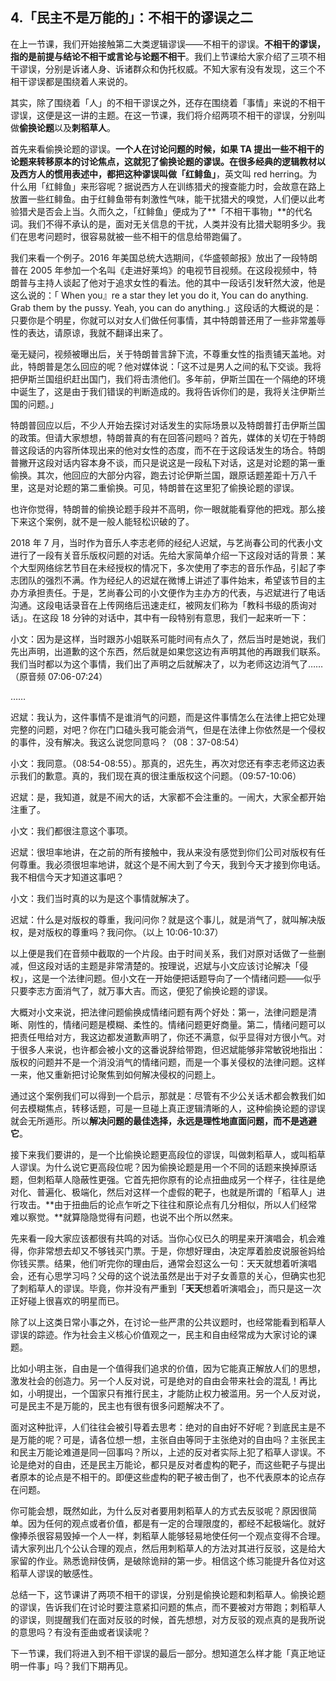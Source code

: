 ## 4.「民主不是万能的」：不相干的谬误之二
在上一节课，我们开始接触第二大类逻辑谬误——不相干的谬误。**不相干的谬误，指的是前提与结论不相干或言论与论题不相干**。我们上节课给大家介绍了三项不相干谬误，分别是诉诸人身、诉诸群众和伪托权威。不知大家有没有发现，这三个不相干谬误都是围绕着人来说的。


其实，除了围绕着「人」的不相干谬误之外，还存在围绕着「事情」来说的不相干谬误，这便是这一讲的主题。在这一节课，我们将介绍两项不相干的谬误，分别叫做**偷换论题**以及**刺稻草人**。


首先来看偷换论题的谬误。**一个人在讨论问题的时候，如果 TA 提出一些不相干的论题来转移原本的讨论焦点，这就犯了偷换论题的谬误。**在很多经典的逻辑教材以及西方人的惯用表述中，都把这种谬误叫做**「红鲱鱼」**，英文叫 red herring。为什么用「红鲱鱼」来形容呢？据说西方人在训练猎犬的搜查能力时，会故意在路上放置一些红鲱鱼。由于红鲱鱼带有刺激性气味，能干扰猎犬的嗅觉，人们便以此考验猎犬是否会上当。久而久之，「红鲱鱼」便成为了**「不相干事物」**的代名词。我们不得不承认的是，面对无关信息的干扰，人类并没有比猎犬聪明多少。我们在思考问题时，很容易就被一些不相干的信息给带跑偏了。


我们来看一个例子。2016 年美国总统大选期间，《华盛顿邮报》放出了一段特朗普在 2005 年参加一个名叫《走进好莱坞》的电视节目视频。在这段视频中，特朗普与主持人谈起了他对于追求女性的看法。他的其中一段话引发轩然大波，他是这么说的：「 When you』re a star they let you do it, You can do anything. Grab them by the pussy. Yeah, you can do anything.」这段话的大概说的是：只要你是个明星，你就可以对女人们做任何事情，其中特朗普还用了一些非常羞辱性的表达，请原谅，我就不翻译出来了。


毫无疑问，视频被曝出后，关于特朗普言辞下流，不尊重女性的指责铺天盖地。对此，特朗普是怎么回应的呢？他对媒体说：「这不过是男人之间的私下交谈。我将把伊斯兰国组织赶出国门，我们将击溃他们。多年前，伊斯兰国在一个隔绝的环境中诞生了，这是由于我们错误的判断造成的。我将告诉你们的是，我将关注伊斯兰国的问题。」


特朗普回应以后，不少人开始去探讨对话发生的实际场景以及特朗普打击伊斯兰国的政策。但请大家想想，特朗普真的有在回答问题吗？首先，媒体的关切在于特朗普这段话的内容所体现出来的他对女性的态度，而不在于这段话发生的场合。特朗普撇开这段对话内容本身不谈，而只是说这是一段私下对话，这是对论题的第一重偷换。其次，他回应的大部分内容，跑去讨论伊斯兰国，跟原话题差距十万八千里，这是对论题的第二重偷换。可见，特朗普在这里犯了偷换论题的谬误。


也许你觉得，特朗普的偷换论题手段并不高明，你一眼就能看穿他的把戏。那么接下来这个案例，就不是一般人能轻松识破的了。


2018 年 7 月，当时作为音乐人李志老师的经纪人迟斌，与艺尚春公司的代表小文进行了一段有关音乐版权问题的对话。先给大家简单介绍一下这段对话的背景：某个大型网络综艺节目在未经授权的情况下，多次使用了李志的音乐作品，引起了李志团队的强烈不满。作为经纪人的迟斌在微博上讲述了事件始末，希望该节目的主办方承担责任。于是，艺尚春公司的小文便作为主办方的代表，与迟斌进行了电话沟通。这段电话录音在上传网络后迅速走红，被网友们称为「教科书级的质询对话」。在这段 18 分钟的对话中，其中有一段特别有意思，我们一起来听一下：


小文：因为是这样，当时跟苏小姐联系可能时间有点久了，然后当时是她说，我们先出声明，出道歉的这个东西，然后就是如果您这边有声明其他的再跟我们联系。我们当时都以为这个事情，我们出了声明之后就解决了，以为老师这边消气了……（原音频 07:06-07:24）


……


迟斌：我认为，这件事情不是谁消气的问题，而是这件事情怎么在法律上把它处理完整的问题，对吧？你在门口磕头我可能会消气，但是在法律上你依然是一个侵权的事件，没有解决。我这么说您同意吗？（08：37-08:54）


小文：我同意。（08:54-08:55）。那真的，迟先生，再次对您还有李志老师这边表示我们的歉意。真的，我们现在真的很注重版权这个问题。（09:57-10:06）


迟斌：是，我知道，就是不闹大的话，大家都不会注重的。一闹大，大家全都开始注重了。


小文：我们都很注意这个事项。


迟斌：很坦率地讲，在之前的所有接触中，我从来没有感觉到你们公司对版权有任何尊重。我必须很坦率地讲，就这个是不闹大到了今天，我到今天才接到你电话。我不相信今天才知道这事吧？


小文：我们当时真的以为是这个事情就解决了。


迟斌：什么是对版权的尊重，我问问你？就是这个事儿，就是消气了，就叫解决版权，是对版权的尊重吗？我问你。（以上 10:06-10:37）


以上便是我们在音频中截取的一个片段。由于时间关系，我们对原对话做了一些删减，但这段对话的主题是非常清楚的。按理说，迟斌与小文应该讨论解决「侵权」，这是一个法律问题。但小文在一开始便把话题导向了一个情绪问题——似乎只要李志方面消气了，就万事大吉。而这，便犯了偷换论题的谬误。


大概对小文来说，把法律问题偷换成情绪问题有两个好处：第一，法律问题是清晰、刚性的，情绪问题是模糊、柔性的。情绪问题更好商量。第二，情绪问题可以把责任甩给对方，我这边都发道歉声明了，你还不满意，似乎显得对方很小气。对于很多人来说，也许都会被小文的这番说辞给带跑，但迟斌能够非常敏锐地指出：版权的问题并不是一个消没消气的情绪问题，而是一个事关侵权的法律问题。这样一来，他又重新把讨论聚焦到如何解决侵权的问题上。


通过这个案例我们可以得到一个启示，那就是：尽管有不少公关话术都会教我们如何去模糊焦点，转移话题，可是一旦碰上真正逻辑清晰的人，这种偷换论题的谬误就会无所遁形。所以**解决问题的最佳选择，永远是理性地直面问题，而不是逃避它**。


接下来我们要讲的，是一个比偷换论题更高段位的谬误，叫做刺稻草人，或叫稻草人谬误。为什么说它更高段位呢？因为偷换论题是用一个不同的话题来换掉原话题，但刺稻草人隐蔽性更强。它首先把你原有的论点扭曲成另一个样子，往往是绝对化、普遍化、极端化，然后对这样一个虚假的靶子，也就是所谓的「稻草人」进行攻击。**由于扭曲后的论点乍听之下往往和原论点有几分相似，所以人们经常难以察觉。**就算隐隐觉得有问题，也说不出个所以然来。


先来看一段大家应该都很有共鸣的对话。当你心仪已久的明星来开演唱会，机会难得，你非常想去却又不够钱买门票。于是，你想好理由，决定厚着脸皮说服爸妈给你钱买票。结果，他们听完你的理由后，通常会怼这么一句：天天就想着听演唱会，还有心思学习吗？父母的这个说法虽然是出于对子女善意的关心，但确实也犯了刺稻草人的谬误。毕竟，你并没有严重到「**天天**想着听演唱会」，而只是这一次正好碰上很喜欢的明星而已。


除了以上这类日常小事之外，在讨论一些严肃的公共议题时，也经常能看到稻草人谬误的踪迹。作为社会主义核心价值观之一，民主和自由经常成为大家讨论的课题。


比如小明主张，自由是一个值得我们追求的价值，因为它能真正解放人们的思想，激发社会的创造力。另一个人反对说，可是绝对的自由会带来社会的混乱！再比如，小明提出，一个国家只有推行民主，才能防止权力被滥用。另一个人反对说，可是民主不是万能的，民主也有很有很多问题解决不了。


面对这种批评，人们往往会被引导着去思考：绝对的自由好不好呢？到底民主是不是万能的呢？可是，请各位想一想，主张自由等同于主张绝对的自由吗？主张民主和民主万能论难道是同一回事吗？所以，上述的反对者实际上犯了稻草人谬误。不论是绝对的自由，还是民主万能论，都只是反对者虚构的靶子，而这些靶子与提出者原本的论点是不相干的。即便这些虚构的靶子被击倒了，也不代表原本的论点存在问题。


你可能会想，既然如此，为什么反对者要用刺稻草人的方式去反驳呢？原因很简单。因为任何的观点或者价值，都是有一定的合理限度的，都经不起极端化。就好像捧杀很容易毁掉一个人一样，刺稻草人能够轻易地使任何一个观点变得不合理。请大家列出几个公认合理的观点，然后用刺稻草人的方法对其进行反驳，这是给大家留的作业。熟悉诡辩伎俩，是破除诡辩的第一步。相信这个练习能提升各位对这稻草人谬误的敏感性。


总结一下，这节课讲了两项不相干的谬误，分别是偷换论题和刺稻草人。偷换论题的谬误，告诉我们在讨论时要注意紧扣问题的焦点，而不要被对方带跑；刺稻草人的谬误，则提醒我们在面对反驳的时候，首先想想，对方反驳的观点真的是我所说的意思吗？有没有歪曲或者误读呢？


下一节课，我们将进入到不相干谬误的最后一部分。想知道怎么样才能「真正地证明一件事」吗？我们下期再见。

